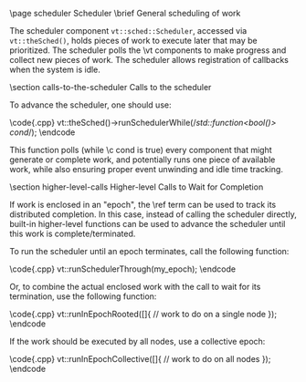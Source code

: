 \page scheduler Scheduler
\brief General scheduling of work

The scheduler component `vt::sched::Scheduler`, accessed via `vt::theSched()`,
holds pieces of work to execute later that may be prioritized. The scheduler
polls the \vt components to make progress and collect new pieces of work. The
scheduler allows registration of callbacks when the system is idle.

\section calls-to-the-scheduler Calls to the scheduler

To advance the scheduler, one should use:

\code{.cpp}
vt::theSched()->runSchedulerWhile(/*std::function<bool()> cond*/);
\endcode

This function polls (while \c cond is true) every component that might generate or complete work, and potentially runs one piece of available work,
while also ensuring proper event unwinding and idle time tracking.

\section higher-level-calls Higher-level Calls to Wait for Completion

If work is enclosed in an "epoch", the \ref term can be used to track its
distributed completion. In this case, instead of calling the scheduler directly,
built-in higher-level functions can be used to advance the scheduler until this
work is complete/terminated.

To run the scheduler until an epoch terminates, call the following function:

\code{.cpp}
vt::runSchedulerThrough(my_epoch);
\endcode

Or, to combine the actual enclosed work with the call to wait for its
termination, use the following function:

\code{.cpp}
vt::runInEpochRooted([]{
  // work to do on a single node
});
\endcode

If the work should be executed by all nodes, use a collective epoch:

\code{.cpp}
vt::runInEpochCollective([]{
  // work to do on all nodes
});
\endcode
